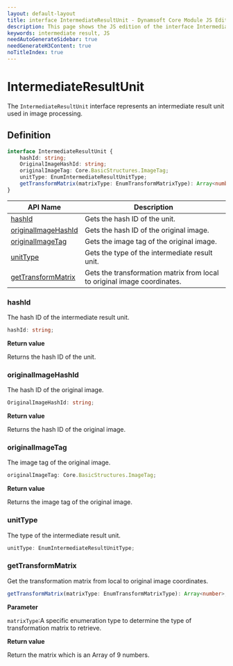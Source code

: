 ```yaml
---
layout: default-layout
title: interface IntermediateResultUnit - Dynamsoft Core Module JS Edition API Reference
description: This page shows the JS edition of the interface IntermediateResultUnit in Dynamsoft Core Module.
keywords: intermediate result, JS
needAutoGenerateSidebar: true
needGenerateH3Content: true
noTitleIndex: true
---
```


# IntermediateResultUnit

The `IntermediateResultUnit` interface represents an intermediate result unit used in image processing.

## Definition

```typescript
interface IntermediateResultUnit {
    hashId: string;
    OriginalImageHashId: string;
    originalImageTag: Core.BasicStructures.ImageTag;
    unitType: EnumIntermediateResultUnitType;
    getTransformMatrix(matrixType: EnumTransformMatrixType): Array<number>
}
```

| API Name               | Description |
|----------------------|-------------|
| [hashId](#hashid) | Gets the hash ID of the unit.|
| [originalImageHashId](#originalimagehashid) | Gets the hash ID of the original image. |
| [originalImageTag](#originalimagetag) | Gets the image tag of the original image. |
| [unitType](#unittype) | Gets the type of the intermediate result unit. |
| [getTransformMatrix](#gettransformmatrix) | Gets the transformation matrix from local to original image coordinates. |

### hashId

The hash ID of the intermediate result unit.

```typescript
hashId: string;
```

**Return value**

Returns the hash ID of the unit. 

### originalImageHashId

The hash ID of the original image.

```typescript
OriginalImageHashId: string;
```

**Return value**

Returns the hash ID of the original image.

### originalImageTag

The image tag of the original image.

```typescript
originalImageTag: Core.BasicStructures.ImageTag;
```

**Return value**

Returns the image tag of the original image.

### unitType

The type of the intermediate result unit.

```typescript
unitType: EnumIntermediateResultUnitType;
```

### getTransformMatrix

Get the transformation matrix from local to original image coordinates.

```typescript
getTransformMatrix(matrixType: EnumTransformMatrixType): Array<number>;
```

**Parameter**

`matrixType`:A specific enumeration type to determine the type of transformation matrix to retrieve.

**Return value**

Return the matrix which is an Array of 9 numbers.